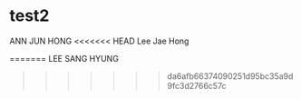 # test2
ANN JUN HONG
<<<<<<< HEAD
Lee Jae Hong

=======
LEE SANG HYUNG
>>>>>>> da6afb66374090251d95bc35a9d9fc3d2766c57c
